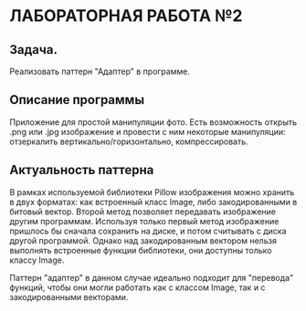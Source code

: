 # ЛАБОРАТОРНАЯ РАБОТА №2
## Задача.
Реализовать паттерн "Адаптер" в программе.
## Описание программы
Приложение для простой манипуляции фото. Есть возможность открыть .png или .jpg изображение и провести с ним некоторые манипуляции: отзеркалить вертикально/горизонтально, компрессировать.
## Актуальность паттерна
В рамках используемой библиотеки Pillow изображения можно хранить в двух форматах: как встроенный класс Image, либо закодированными в битовый вектор. Второй метод позволяет передавать изображение другим программам. Используя только первый метод изображение пришлось бы сначала сохранить на диске, и потом считывать с диска другой программой. Однако над закодированным вектором нельзя выполнять встроенные функции библиотеки, они доступны только классу Image.

Паттерн "адаптер" в данном случае идеально подходит для "перевода" функций, чтобы они могли работать как с классом Image, так и с закодированными векторами.
